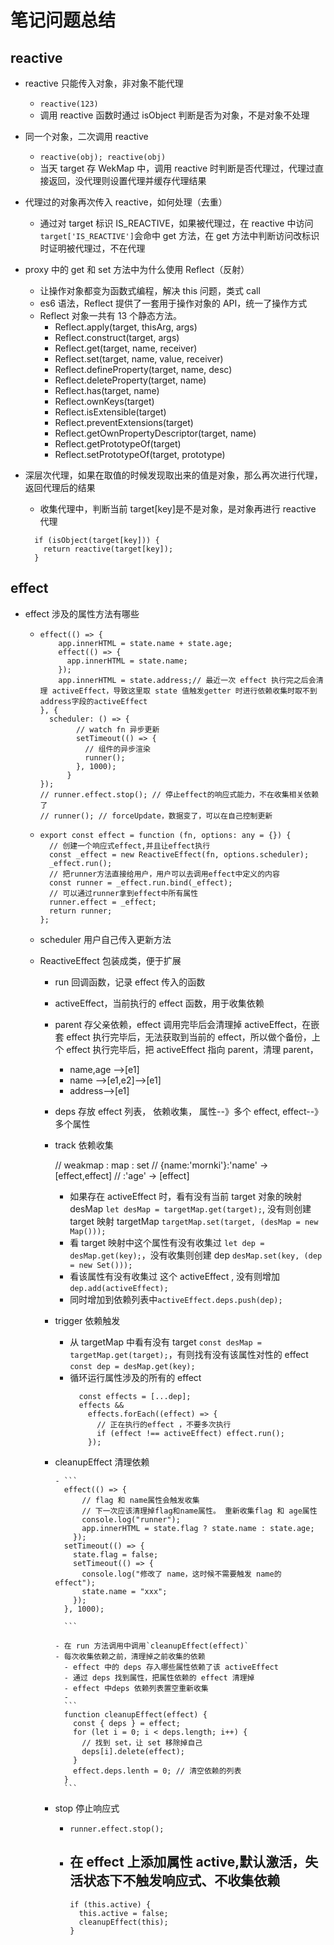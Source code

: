 # 笔记问题总结

## reactive

- reactive 只能传入对象，非对象不能代理

  - `reactive(123)`
  - 调用 reactive 函数时通过 isObject 判断是否为对象，不是对象不处理

- 同一个对象，二次调用 reactive

  - `reactive(obj); reactive(obj)`
  - 当天 target 存 WekMap 中，调用 reactive 时判断是否代理过，代理过直接返回，没代理则设置代理并缓存代理结果

- 代理过的对象再次传入 reactive，如何处理（去重）

  - 通过对 target 标识 IS_REACTIVE，如果被代理过，在 reactive 中访问 `target['IS_REACTIVE']`会命中 get 方法，在 get 方法中判断访问改标识时证明被代理过，不在代理

- proxy 中的 get 和 set 方法中为什么使用 Reflect（反射）

  - 让操作对象都变为函数式编程，解决 this 问题，类式 call
  - es6 语法，Reflect 提供了一套用于操作对象的 API，统一了操作方式
  - Reflect 对象一共有 13 个静态方法。
    - Reflect.apply(target, thisArg, args)
    - Reflect.construct(target, args)
    - Reflect.get(target, name, receiver)
    - Reflect.set(target, name, value, receiver)
    - Reflect.defineProperty(target, name, desc)
    - Reflect.deleteProperty(target, name)
    - Reflect.has(target, name)
    - Reflect.ownKeys(target)
    - Reflect.isExtensible(target)
    - Reflect.preventExtensions(target)
    - Reflect.getOwnPropertyDescriptor(target, name)
    - Reflect.getPrototypeOf(target)
    - Reflect.setPrototypeOf(target, prototype)

- 深层次代理，如果在取值的时候发现取出来的值是对象，那么再次进行代理，返回代理后的结果
  - 收集代理中，判断当前 target[key]是不是对象，是对象再进行 reactive 代理
  ```
    if (isObject(target[key])) {
      return reactive(target[key]);
    }
  ```

## effect

- effect 涉及的属性方法有哪些

  - ```
    effect(() => {
        app.innerHTML = state.name + state.age;
        effect(() => {
          app.innerHTML = state.name;
        });
        app.innerHTML = state.address;// 最近一次 effect 执行完之后会清理 activeEffect，导致这里取 state 值触发getter 时进行依赖收集时取不到 address字段的activeEffect
    }, {
      scheduler: () => {
            // watch fn 异步更新
            setTimeout(() => {
              // 组件的异步渲染
              runner();
            }, 1000);
          }
    });
    // runner.effect.stop(); // 停止effect的响应式能力，不在收集相关依赖了
    // runner(); // forceUpdate，数据变了，可以在自己控制更新
    ```
  - ```
    export const effect = function (fn, options: any = {}) {
      // 创建一个响应式effect,并且让effect执行
      const _effect = new ReactiveEffect(fn, options.scheduler);
      _effect.run();
      // 把runner方法直接给用户，用户可以去调用effect中定义的内容
      const runner = _effect.run.bind(_effect);
      // 可以通过runner拿到effect中所有属性
      runner.effect = _effect;
      return runner;
    };
    ```

  - scheduler 用户自己传入更新方法

  - ReactiveEffect 包装成类，便于扩展

    - run 回调函数，记录 effect 传入的函数

    - activeEffect，当前执行的 effect 函数，用于收集依赖

    - parent 存父亲依赖，effect 调用完毕后会清理掉 activeEffect，在嵌套 effect 执行完毕后，无法获取到当前的 effect，所以做个备份，上个 effect 执行完毕后，把 activeEffect 指向 parent，清理 parent，

      - name,age -->[e1]
      - name -->[e1,e2]-->[e1]
      - address-->[e1]

    - deps 存放 effect 列表， 依赖收集， 属性--》多个 effect, effect--》多个属性

    - track 依赖收集

      // weakmap : map : set
      // {name:'mornki'}:'name' -> [effect,effect]
      // :'age' -> [effect]

      - 如果存在 activeEffect 时，看有没有当前 target 对象的映射 desMap `let desMap = targetMap.get(target);`, 没有则创建 target 映射 targetMap `targetMap.set(target, (desMap = new Map()));`
      - 看 target 映射中这个属性有没有收集过 `let dep = desMap.get(key);`，没有收集则创建 dep `desMap.set(key, (dep = new Set())); `
      - 看该属性有没有收集过 这个 activeEffect , 没有则增加 `dep.add(activeEffect);`
      - 同时增加到依赖列表中`activeEffect.deps.push(dep);`

    - trigger 依赖触发

      - 从 targetMap 中看有没有 target `const desMap = targetMap.get(target);`，有则找有没有该属性对性的 effect `const dep = desMap.get(key);`
      - 循环运行属性涉及的所有的 effect
        ```
          const effects = [...dep];
          effects &&
            effects.forEach((effect) => {
              // 正在执行的effect ，不要多次执行
              if (effect !== activeEffect) effect.run();
            });
        ```

    - cleanupEffect 清理依赖

          - ```
            effect(() => {
                // flag 和 name属性会触发收集
                // 下一次应该清理掉flag和name属性。 重新收集flag 和 age属性
                console.log("runner");
                app.innerHTML = state.flag ? state.name : state.age;
              });
            setTimeout(() => {
              state.flag = false;
              setTimeout(() => {
                console.log("修改了 name，这时候不需要触发 name的 effect");
                state.name = "xxx";
              });
            }, 1000);

            ```

          - 在 run 方法调用中调用`cleanupEffect(effect)`
          - 每次收集依赖之前，清理掉之前收集的依赖
            - effect 中的 deps 存入哪些属性依赖了该 activeEffect
            - 通过 deps 找到属性，把属性依赖的 effect 清理掉
            - effect 中deps 依赖列表置空重新收集
            -
            ```
            function cleanupEffect(effect) {
              const { deps } = effect;
              for (let i = 0; i < deps.length; i++) {
                // 找到 set，让 set 移除掉自己
                deps[i].delete(effect);
              }
              effect.deps.lenth = 0; // 清空依赖的列表
            }
            ```

    - stop 停止响应式

      - `runner.effect.stop();`
      - ## 在 effect 上添加属性 active,默认激活，失活状态下不触发响应式、不收集依赖
        ```
        if (this.active) {
          this.active = false;
          cleanupEffect(this);
        }
        ```

